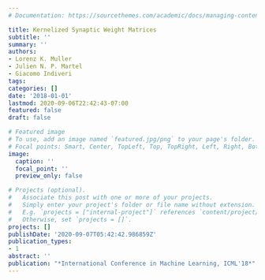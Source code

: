 ```yaml
---
# Documentation: https://sourcethemes.com/academic/docs/managing-content/

title: Kernelized Synaptic Weight Matrices
subtitle: ''
summary: ''
authors:
- Lorenz K. Muller
- Julien N. P. Martel
- Giacomo Indiveri
tags:
categories: []
date: '2018-01-01'
lastmod: 2020-09-06T22:42:43-07:00
featured: false
draft: false

# Featured image
# To use, add an image named `featured.jpg/png` to your page's folder.
# Focal points: Smart, Center, TopLeft, Top, TopRight, Left, Right, BottomLeft, Bottom, BottomRight.
image:
  caption: ''
  focal_point: ''
  preview_only: false

# Projects (optional).
#   Associate this post with one or more of your projects.
#   Simply enter your project's folder or file name without extension.
#   E.g. `projects = ["internal-project"]` references `content/project/deep-learning/index.md`.
#   Otherwise, set `projects = []`.
projects: []
publishDate: '2020-09-07T05:42:42.986859Z'
publication_types:
- 1
abstract: ''
publication: "*International Conference in Machine Learning, ICML'18*"
---
```

